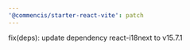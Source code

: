 ```yaml
---
'@commencis/starter-react-vite': patch
---
```


fix(deps): update dependency react-i18next to v15.7.1
